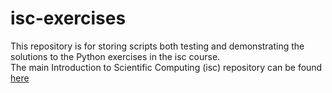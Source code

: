 # isc-exercises
This repository is for storing scripts both testing and demonstrating the solutions to the Python exercises in the isc course.  
The main Introduction to Scientific Computing (isc) repository can be found [here](https://github.com/ncasuk/ncas-isc)